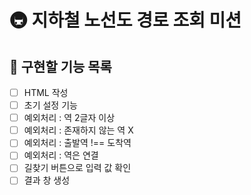 # 🚇 지하철 노선도 경로 조회 미션

## 🚀 구현할 기능 목록

- [ ] HTML 작성
- [ ] 초기 설정 기능
- [ ] 예외처리 : 역 2글자 이상
- [ ] 예외처리 : 존재하지 않는 역 X
- [ ] 예외처리 : 출발역 !== 도착역
- [ ] 예외처리 : 역은 연결
- [ ] 길찾기 버튼으로 입력 값 확인
- [ ] 결과 창 생성
